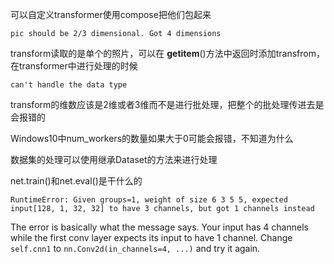 可以自定义transformer使用compose把他们包起来

```
pic should be 2/3 dimensional. Got 4 dimensions
```

transform读取的是单个的照片，可以在  ____getitem____()方法中返回时添加transfrom，在transformer中进行处理的时候

```
can't handle the data type
```

transform的维数应该是2维或者3维而不是进行批处理，把整个的批处理传进去是会报错的

Windows10中num_workers的数量如果大于0可能会报错，不知道为什么

数据集的处理可以使用继承Dataset的方法来进行处理

net.train()和net.eval()是干什么的

```
RuntimeError: Given groups=1, weight of size 6 3 5 5, expected input[128, 1, 32, 32] to have 3 channels, but got 1 channels instead
```

The error is basically what the message says.
Your input has 4 channels while the first conv layer expects its input to have 1 channel.
Change `self.cnn1` to `nn.Conv2d(in_channels=4, ...)` and try it again.





